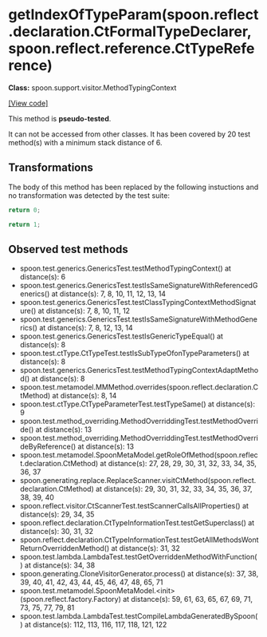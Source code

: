 # getIndexOfTypeParam(spoon.reflect.declaration.CtFormalTypeDeclarer,spoon.reflect.reference.CtTypeReference)

**Class:** spoon.support.visitor.MethodTypingContext

[[View code]](https://github.com/INRIA/spoon/blob/fd878bc71b73fc1da82356eaa6578f760c70f0de/src/main/java//spoon/support/visitor/MethodTypingContext.java#L266)

This method is **pseudo-tested**.


It can not be accessed from other classes. 
It has been covered by 20 test method(s) with a minimum stack distance of 6.

## Transformations


The body of this method has been replaced by the following instuctions and no transformation was detected by the test suite:

```Java
return 0;
```

```Java
return 1;
```





## Observed test methods

* spoon.test.generics.GenericsTest.testMethodTypingContext() at distance(s): 6
* spoon.test.generics.GenericsTest.testIsSameSignatureWithReferencedGenerics() at distance(s): 7, 8, 10, 11, 12, 13, 14
* spoon.test.generics.GenericsTest.testClassTypingContextMethodSignature() at distance(s): 7, 8, 10, 11, 12
* spoon.test.generics.GenericsTest.testIsSameSignatureWithMethodGenerics() at distance(s): 7, 8, 12, 13, 14
* spoon.test.generics.GenericsTest.testIsGenericTypeEqual() at distance(s): 8
* spoon.test.ctType.CtTypeTest.testIsSubTypeOfonTypeParameters() at distance(s): 8
* spoon.test.generics.GenericsTest.testMethodTypingContextAdaptMethod() at distance(s): 8
* spoon.test.metamodel.MMMethod.overrides(spoon.reflect.declaration.CtMethod) at distance(s): 8, 14
* spoon.test.ctType.CtTypeParameterTest.testTypeSame() at distance(s): 9
* spoon.test.method_overriding.MethodOverriddingTest.testMethodOverride() at distance(s): 13
* spoon.test.method_overriding.MethodOverriddingTest.testMethodOverrideByReference() at distance(s): 13
* spoon.test.metamodel.SpoonMetaModel.getRoleOfMethod(spoon.reflect.declaration.CtMethod) at distance(s): 27, 28, 29, 30, 31, 32, 33, 34, 35, 36, 37
* spoon.generating.replace.ReplaceScanner.visitCtMethod(spoon.reflect.declaration.CtMethod) at distance(s): 29, 30, 31, 32, 33, 34, 35, 36, 37, 38, 39, 40
* spoon.reflect.visitor.CtScannerTest.testScannerCallsAllProperties() at distance(s): 29, 34, 35
* spoon.reflect.declaration.CtTypeInformationTest.testGetSuperclass() at distance(s): 30, 31, 32
* spoon.reflect.declaration.CtTypeInformationTest.testGetAllMethodsWontReturnOverriddenMethod() at distance(s): 31, 32
* spoon.test.lambda.LambdaTest.testGetOverriddenMethodWithFunction() at distance(s): 34, 38
* spoon.generating.CloneVisitorGenerator.process() at distance(s): 37, 38, 39, 40, 41, 42, 43, 44, 45, 46, 47, 48, 65, 71
* spoon.test.metamodel.SpoonMetaModel.&lt;init&gt;(spoon.reflect.factory.Factory) at distance(s): 59, 61, 63, 65, 67, 69, 71, 73, 75, 77, 79, 81
* spoon.test.lambda.LambdaTest.testCompileLambdaGeneratedBySpoon() at distance(s): 112, 113, 116, 117, 118, 121, 122

